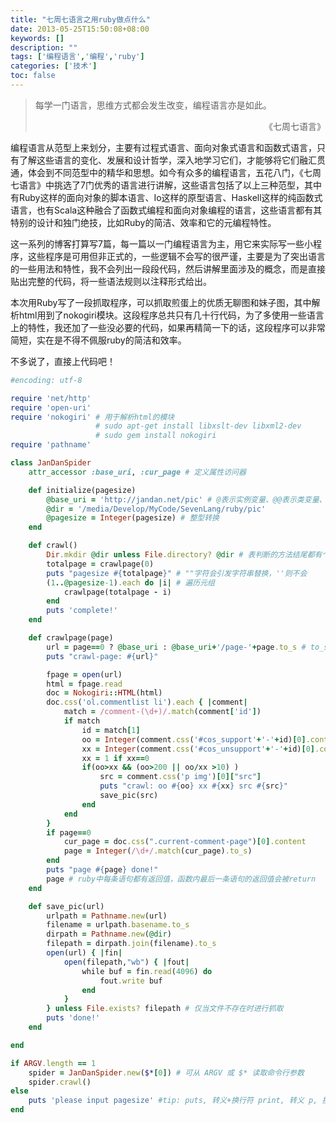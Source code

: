 ```yaml
---
title: "七周七语言之用ruby做点什么"
date: 2013-05-25T15:50:08+08:00
keywords: []
description: ""
tags: ['编程语言','编程','ruby']
categories: ['技术']
toc: false
---
```


> 每学一门语言，思维方式都会发生改变，编程语言亦是如此。
> <div style="text-align:right;">《七周七语言》</div>

编程语言从范型上来划分，主要有过程式语言、面向对象式语言和函数式语言，只有了解这些语言的变化、发展和设计哲学，深入地学习它们，才能够将它们融汇贯通，体会到不同范型中的精华和思想。如今有众多的编程语言，五花八门，《七周七语言》中挑选了7门优秀的语言进行讲解，这些语言包括了以上三种范型，其中有Ruby这样的面向对象的脚本语言、Io这样的原型语言、Haskell这样的纯函数式语言，也有Scala这种融合了函数式编程和面向对象编程的语言，这些语言都有其特别的设计和独门绝技，比如Ruby的简洁、效率和它的元编程特性。

这一系列的博客打算写7篇，每一篇以一门编程语言为主，用它来实际写一些小程序，这些程序是可用但非正式的，一些逻辑不会写的很严谨，主要是为了突出语言的一些用法和特性，我不会列出一段段代码，然后讲解里面涉及的概念，而是直接贴出完整的代码，将一些语法规则以注释形式给出。

本次用Ruby写了一段抓取程序，可以抓取煎蛋上的优质无聊图和妹子图，其中解析html用到了nokogiri模块。这段程序总共只有几十行代码，为了多使用一些语言上的特性，我还加了一些没必要的代码，如果再精简一下的话，这段程序可以非常简短，实在是不得不佩服ruby的简洁和效率。

不多说了，直接上代码吧！

``` ruby
#encoding: utf-8

require 'net/http'
require 'open-uri'
require 'nokogiri' # 用于解析html的模块
                   # sudo apt-get install libxslt-dev libxml2-dev 
                   # sudo gem install nokogiri
require 'pathname'

class JanDanSpider
    attr_accessor :base_uri, :cur_page # 定义属性访问器

    def initialize(pagesize)
        @base_uri = 'http://jandan.net/pic' # @表示实例变量、@@表示类变量、$表示全局变量
        @dir = '/media/Develop/MyCode/SevenLang/ruby/pic'
        @pagesize = Integer(pagesize) # 整型转换
    end

    def crawl()
        Dir.mkdir @dir unless File.directory? @dir # 表判断的方法结尾都有个?
        totalpage = crawlpage(0)
        puts "pagesize #{totalpage}" # ""字符会引发字符串替换，''则不会
        (1..@pagesize-1).each do |i| # 遍历元组
            crawlpage(totalpage - i)
        end
        puts 'complete!'
    end

    def crawlpage(page)
        url = page==0 ? @base_uri : @base_uri+'/page-'+page.to_s # to_s是必要的
        puts "crawl-page: #{url}"

        fpage = open(url)
        html = fpage.read
        doc = Nokogiri::HTML(html)
        doc.css('ol.commentlist li').each { |comment|
            match = /comment-(\d+)/.match(comment['id'])
            if match
                id = match[1]
                oo = Integer(comment.css('#cos_support'+'-'+id)[0].content);
                xx = Integer(comment.css('#cos_unsupport'+'-'+id)[0].content);
                xx = 1 if xx==0
                if(oo>xx && (oo>200 || oo/xx >10) )
                    src = comment.css('p img')[0]["src"]
                    puts "crawl: oo #{oo} xx #{xx} src #{src}"
                    save_pic(src)
                end
            end
        }
        if page==0
            cur_page = doc.css(".current-comment-page")[0].content
            page = Integer(/\d+/.match(cur_page).to_s)
        end
        puts "page #{page} done!"
        page # ruby中每条语句都有返回值，函数内最后一条语句的返回值会被return
    end

    def save_pic(url)
        urlpath = Pathname.new(url)
        filename = urlpath.basename.to_s
        dirpath = Pathname.new(@dir)
        filepath = dirpath.join(filename).to_s
        open(url) { |fin|
            open(filepath,"wb") { |fout|
                while buf = fin.read(4096) do
                    fout.write buf
                end
            }
        } unless File.exists? filepath # 仅当文件不存在时进行抓取
        puts 'done!'
    end

end

if ARGV.length == 1
    spider = JanDanSpider.new($*[0]) # 可从 ARGV 或 $* 读取命令行参数
    spider.crawl()
else
    puts 'please input pagesize' #tip: puts, 转义+换行符 print, 转义 p, 换行
end

```
